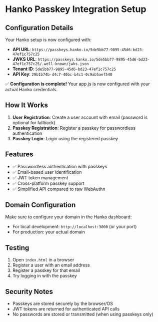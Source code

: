 # Hanko Passkey Integration Setup

## Configuration Details

Your Hanko setup is now configured with:
- **API URL**: `https://passkeys.hanko.io/5de5bb77-9895-45d6-bd23-47ef1c757c25`
- **JWKS URL**: `https://passkeys.hanko.io/5de5bb77-9895-45d6-bd23-47ef1c757c25/.well-known/jwks.json`
- **Tenant ID**: `5de5bb77-9895-45d6-bd23-47ef1c757c25`
- **API Key**: `29b1b74b-d4c7-40bc-b4c1-0c9ab5aef540`

✅ **Configuration is complete!** Your app.js is now configured with your actual Hanko credentials.

## How It Works

1. **User Registration**: Create a user account with email (password is optional for fallback)
2. **Passkey Registration**: Register a passkey for passwordless authentication
3. **Passkey Login**: Login using the registered passkey

## Features

- ✅ Passwordless authentication with passkeys
- ✅ Email-based user identification
- ✅ JWT token management
- ✅ Cross-platform passkey support
- ✅ Simplified API compared to raw WebAuthn

## Domain Configuration

Make sure to configure your domain in the Hanko dashboard:
- For local development: `http://localhost:3000` (or your port)
- For production: your actual domain

## Testing

1. Open `index.html` in a browser
2. Register a user with an email address
3. Register a passkey for that email
4. Try logging in with the passkey

## Security Notes

- Passkeys are stored securely by the browser/OS
- JWT tokens are returned for authenticated API calls
- No passwords are stored or transmitted (when using passkeys only)
